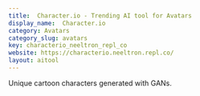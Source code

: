 ```yaml
---
title:  Character.io - Trending AI tool for Avatars
display_name:  Character.io
category: Avatars
category_slug: avatars
key: characterio_neeltron_repl_co
website: https://characterio.neeltron.repl.co/
layout: aitool
---
```


Unique cartoon characters generated with GANs.
